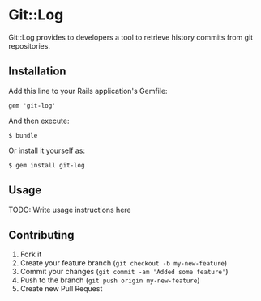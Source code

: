 # Git::Log

Git::Log provides to developers a tool to retrieve history commits from git repositories.

## Installation

Add this line to your Rails application's Gemfile:

    gem 'git-log'

And then execute:

    $ bundle

Or install it yourself as:

    $ gem install git-log

## Usage

TODO: Write usage instructions here

## Contributing

1. Fork it
2. Create your feature branch (`git checkout -b my-new-feature`)
3. Commit your changes (`git commit -am 'Added some feature'`)
4. Push to the branch (`git push origin my-new-feature`)
5. Create new Pull Request
